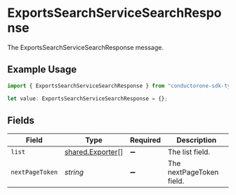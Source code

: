 # ExportsSearchServiceSearchResponse

The ExportsSearchServiceSearchResponse message.

## Example Usage

```typescript
import { ExportsSearchServiceSearchResponse } from "conductorone-sdk-typescript/sdk/models/shared";

let value: ExportsSearchServiceSearchResponse = {};
```

## Fields

| Field                                                       | Type                                                        | Required                                                    | Description                                                 |
| ----------------------------------------------------------- | ----------------------------------------------------------- | ----------------------------------------------------------- | ----------------------------------------------------------- |
| `list`                                                      | [shared.Exporter](../../../sdk/models/shared/exporter.md)[] | :heavy_minus_sign:                                          | The list field.                                             |
| `nextPageToken`                                             | *string*                                                    | :heavy_minus_sign:                                          | The nextPageToken field.                                    |